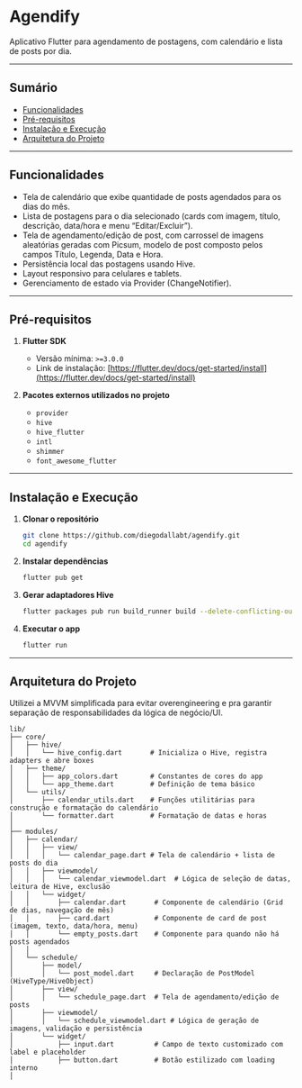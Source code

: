 # Agendify

Aplicativo Flutter para agendamento de postagens, com calendário e lista de posts por dia.

---

## Sumário

* [Funcionalidades](#funcionalidades)
* [Pré-requisitos](#pré-requisitos)
* [Instalação e Execução](#instalação-e-execução)
* [Arquitetura do Projeto](#arquitetura-do-projeto)

---

## Funcionalidades

* Tela de calendário que exibe quantidade de posts agendados para os dias do mês.
* Lista de postagens para o dia selecionado (cards com imagem, título, descrição, data/hora e menu “Editar/Excluir”).
* Tela de agendamento/edição de post, com carrossel de imagens aleatórias geradas com Picsum, modelo de post composto pelos campos Título, Legenda, Data e Hora.
* Persistência local das postagens usando Hive.
* Layout responsivo para celulares e tablets.
* Gerenciamento de estado via Provider (ChangeNotifier).

---

## Pré-requisitos

1. **Flutter SDK**

   * Versão mínima: `>=3.0.0`
   * Link de instalação: [https://flutter.dev/docs/get-started/install](https://flutter.dev/docs/get-started/install)

2. **Pacotes externos utilizados no projeto**
    
   * `provider`
   * `hive`
   * `hive_flutter`
   * `intl`
   * `shimmer`
   * `font_awesome_flutter`

---

## Instalação e Execução

1. **Clonar o repositório**

   ```bash
   git clone https://github.com/diegodallabt/agendify.git
   cd agendify
   ```

2. **Instalar dependências**

   ```bash
   flutter pub get
   ```

3. **Gerar adaptadores Hive**

   ```bash
   flutter packages pub run build_runner build --delete-conflicting-outputs
   ```

4. **Executar o app**

   ```bash
   flutter run
   ```

---

## Arquitetura do Projeto

Utilizei a MVVM simplificada para evitar overengineering e pra garantir separação de responsabilidades da lógica de negócio/UI.

```
lib/
├── core/
│   ├── hive/
│   │   └── hive_config.dart       # Inicializa o Hive, registra adapters e abre boxes
│   ├── theme/
│   │   ├── app_colors.dart        # Constantes de cores do app
│   │   └── app_theme.dart         # Definição de tema básico
│   └── utils/
│       ├── calendar_utils.dart    # Funções utilitárias para construção e formatação do calendário
│       └── formatter.dart         # Formatação de datas e horas
│
├── modules/
│   ├── calendar/
│   │   ├── view/
│   │   │   └── calendar_page.dart # Tela de calendário + lista de posts do dia
│   │   ├── viewmodel/
│   │   │   └── calendar_viewmodel.dart  # Lógica de seleção de datas, leitura de Hive, exclusão
│   │   └── widget/
│   │       ├── calendar.dart       # Componente de calendário (Grid de dias, navegação de mês)
│   │       ├── card.dart           # Componente de card de post (imagem, texto, data/hora, menu)
│   │       └── empty_posts.dart    # Componente para quando não há posts agendados
│   │
│   └── schedule/
│       ├── model/
│       │   └── post_model.dart     # Declaração de PostModel (HiveType/HiveObject)
│       ├── view/
│       │   └── schedule_page.dart  # Tela de agendamento/edição de posts
│       ├── viewmodel/
│       │   └── schedule_viewmodel.dart # Lógica de geração de imagens, validação e persistência
│       └── widget/
│           ├── input.dart          # Campo de texto customizado com label e placeholder
│           ├── button.dart         # Botão estilizado com loading interno
│          
```